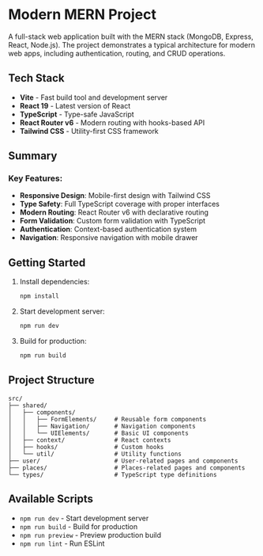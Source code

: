 # Modern MERN Project

A full-stack web application built with the MERN stack (MongoDB, Express, React, Node.js).
The project demonstrates a typical architecture for modern web apps, including authentication, routing, and CRUD operations.

## Tech Stack

- **Vite** - Fast build tool and development server
- **React 19** - Latest version of React
- **TypeScript** - Type-safe JavaScript
- **React Router v6** - Modern routing with hooks-based API
- **Tailwind CSS** - Utility-first CSS framework

## Summary

### Key Features:

- **Responsive Design**: Mobile-first design with Tailwind CSS
- **Type Safety**: Full TypeScript coverage with proper interfaces
- **Modern Routing**: React Router v6 with declarative routing
- **Form Validation**: Custom form validation with TypeScript
- **Authentication**: Context-based authentication system
- **Navigation**: Responsive navigation with mobile drawer

## Getting Started

1. Install dependencies:

   ```bash
   npm install
   ```

2. Start development server:

   ```bash
   npm run dev
   ```

3. Build for production:
   ```bash
   npm run build
   ```

## Project Structure

```
src/
├── shared/
│   ├── components/
│   │   ├── FormElements/     # Reusable form components
│   │   ├── Navigation/       # Navigation components
│   │   └── UIElements/       # Basic UI components
│   ├── context/              # React contexts
│   ├── hooks/                # Custom hooks
│   └── util/                 # Utility functions
├── user/                     # User-related pages and components
├── places/                   # Places-related pages and components
└── types/                    # TypeScript type definitions
```

## Available Scripts

- `npm run dev` - Start development server
- `npm run build` - Build for production
- `npm run preview` - Preview production build
- `npm run lint` - Run ESLint
